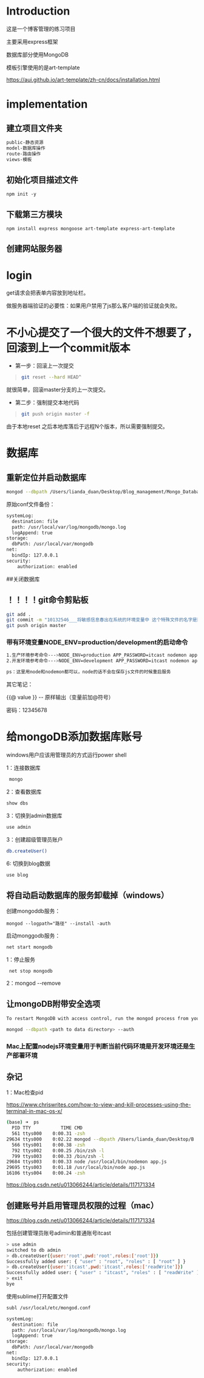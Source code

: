 # Introduction

这是一个博客管理的练习项目

主要采用express框架

数据库部分使用MongoDB

模板引擎使用的是art-template

https://aui.github.io/art-template/zh-cn/docs/installation.html

# implementation

## 建立项目文件夹

```bash
public-静态资源
model-数据库操作
route-路由操作
views-模板
```


## 初始化项目描述文件

```
npm init -y
```



## 下载第三方模块

```
npm install express mongoose art-template express-art-template
```



## 创建网站服务器

# login

get请求会把表单内容放到地址栏。

做服务器端验证的必要性：如果用户禁用了js那么客户端的验证就会失败。

# 不小心提交了一个很大的文件不想要了，回滚到上一个commit版本

- 第一步：回滚上一次提交

> ```bash
> git reset --hard HEAD^
> ```
>
> 

就很简单，回滚master分支的上一次提交。

- 第二步：强制提交本地代码

> ```bash
> git push origin master -f
> ```
>
> 

由于本地reset 之后本地库落后于远程N个版本，所以需要强制提交。

# 数据库



## 重新定位并启动数据库

```bash
mongod --dbpath /Users/lianda_duan/Desktop/Blog_management/Mongo_Database_file --logpath /Users/lianda_duan/Desktop/Blog_management/Mongo_Database_file/log/mongodb.log
```

原始conf文件备份：

```bash
systemLog:
  destination: file
  path: /usr/local/var/log/mongodb/mongo.log
  logAppend: true
storage:
  dbPath: /usr/local/var/mongodb
net:
  bindIp: 127.0.0.1
security:
    authorization: enabled
```



##关闭数据库



## ！！！！git命令剪贴板

```bash
git add .
git commit -m "10132546___将敏感信息春出在系统的环境变量中 这个特殊文件的名字是固定的custom-environment-variables.json 启动命令：NODE_ENV=development APP_PASSWORD=itcast nodemon app.js"
git push origin master
```



### 带有环境变量NODE_ENV=production/development的启动命令

```bash
1.生产环境参考命令--->NODE_ENV=production APP_PASSWORD=itcast nodemon app.js
2.开发环境参考命令--->NODE_ENV=development APP_PASSWORD=itcast nodemon app.js

ps：这里用node和nodemon都可以，node的话不会在保存js文件的时候重启服务
```

其它笔记：

{{@ value }}      -- 原样输出（变量前加@符号）

密码：12345678

# 给mongoDB添加数据库账号

windows用户应该用管理员的方式运行power shell

1：连接数据库

```bash
 mongo
```

2：查看数据库 

```bash
show dbs
```

3：切换到admin数据库 

```bash
use admin
```

3：创建超级管理员账户 

```bash
db.createUser()
```

6:  切换到blog数据 

```bash
use blog
```



## 将自动启动数据库的服务卸载掉（windows）

创建mongoddb服务： 

```
mongod --logpath="路径" --install -auth
```

启动monggodb服务：

```bash
net start mongodb
```

1：停止服务

```
 net stop mongodb
```

2：mongod --remove

## 让mongoDB附带安全选项

```bash
To restart MongoDB with access control, run the mongod process from your terminal with the --auth option. The mongod process is located in a bin folder in the MongoDB installation directory.

mongod --dbpath <path to data directory> --auth
```

### Mac上配置nodejs环境变量用于判断当前代码环境是开发环境还是生产部署环境







## 杂记

1：Mac检查pid

https://www.chriswrites.com/how-to-view-and-kill-processes-using-the-terminal-in-mac-os-x/

```bash
(base) ➜  ps     
  PID TTY           TIME CMD
  561 ttys000    0:00.31 -zsh
29634 ttys000    0:02.22 mongod --dbpath /Users/lianda_duan/Desktop/B
  566 ttys001    0:00.38 -zsh
  792 ttys002    0:00.25 /bin/zsh -l
  799 ttys003    0:00.33 /bin/zsh -l
29684 ttys003    0:00.33 node /usr/local/bin/nodemon app.js
29695 ttys003    0:01.18 /usr/local/bin/node app.js
16106 ttys004    0:00.24 -zsh

```



https://blog.csdn.net/u013066244/article/details/117171334



## 创建账号并启用管理员权限的过程（mac）

https://blog.csdn.net/u013066244/article/details/117171334

包括创建管理员账号adimin和普通账号itcast

```bash
> use admin
switched to db admin
> db.createUser({user:'root',pwd:'root',roles:['root']})
Successfully added user: { "user" : "root", "roles" : [ "root" ] }
> db.createUser({user:'itcast',pwd:'itcast',roles:['readWrite']})
Successfully added user: { "user" : "itcast", "roles" : [ "readWrite" ] }
> exit
bye
```

使用sublime打开配置文件

```bash
subl /usr/local/etc/mongod.conf
```

```bash
systemLog:
  destination: file
  path: /usr/local/var/log/mongodb/mongo.log
  logAppend: true
storage:
  dbPath: /usr/local/var/mongodb
net:
  bindIp: 127.0.0.1
security:
    authorization: enabled
```







